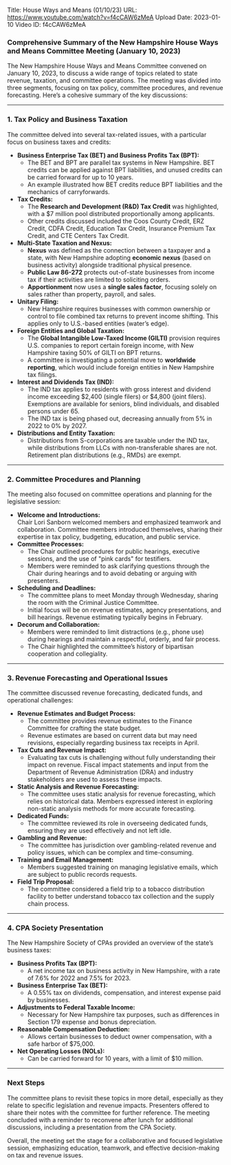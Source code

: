 Title: House Ways and Means (01/10/23)
URL: https://www.youtube.com/watch?v=f4cCAW6zMeA
Upload Date: 2023-01-10
Video ID: f4cCAW6zMeA

### Comprehensive Summary of the New Hampshire House Ways and Means Committee Meeting (January 10, 2023)

The New Hampshire House Ways and Means Committee convened on January 10, 2023, to discuss a wide range of topics related to state revenue, taxation, and committee operations. The meeting was divided into three segments, focusing on tax policy, committee procedures, and revenue forecasting. Here’s a cohesive summary of the key discussions:

---

### **1. Tax Policy and Business Taxation**
The committee delved into several tax-related issues, with a particular focus on business taxes and credits:
- **Business Enterprise Tax (BET) and Business Profits Tax (BPT):**  
  - The BET and BPT are parallel tax systems in New Hampshire. BET credits can be applied against BPT liabilities, and unused credits can be carried forward for up to 10 years.  
  - An example illustrated how BET credits reduce BPT liabilities and the mechanics of carryforwards.  
- **Tax Credits:**  
  - The **Research and Development (R&D) Tax Credit** was highlighted, with a $7 million pool distributed proportionally among applicants.  
  - Other credits discussed included the Coos County Credit, ERZ Credit, CDFA Credit, Education Tax Credit, Insurance Premium Tax Credit, and CTE Centers Tax Credit.  
- **Multi-State Taxation and Nexus:**  
  - **Nexus** was defined as the connection between a taxpayer and a state, with New Hampshire adopting **economic nexus** (based on business activity) alongside traditional physical presence.  
  - **Public Law 86-272** protects out-of-state businesses from income tax if their activities are limited to soliciting orders.  
  - **Apportionment** now uses a **single sales factor**, focusing solely on sales rather than property, payroll, and sales.  
- **Unitary Filing:**  
  - New Hampshire requires businesses with common ownership or control to file combined tax returns to prevent income shifting. This applies only to U.S.-based entities (water’s edge).  
- **Foreign Entities and Global Taxation:**  
  - The **Global Intangible Low-Taxed Income (GILTI)** provision requires U.S. companies to report certain foreign income, with New Hampshire taxing 50% of GILTI on BPT returns.  
  - A committee is investigating a potential move to **worldwide reporting**, which would include foreign entities in New Hampshire tax filings.  
- **Interest and Dividends Tax (IND):**  
  - The IND tax applies to residents with gross interest and dividend income exceeding $2,400 (single filers) or $4,800 (joint filers). Exemptions are available for seniors, blind individuals, and disabled persons under 65.  
  - The IND tax is being phased out, decreasing annually from 5% in 2022 to 0% by 2027.  
- **Distributions and Entity Taxation:**  
  - Distributions from S-corporations are taxable under the IND tax, while distributions from LLCs with non-transferable shares are not. Retirement plan distributions (e.g., RMDs) are exempt.  

---

### **2. Committee Procedures and Planning**
The meeting also focused on committee operations and planning for the legislative session:
- **Welcome and Introductions:**  
  Chair Lori Sanborn welcomed members and emphasized teamwork and collaboration. Committee members introduced themselves, sharing their expertise in tax policy, budgeting, education, and public service.  
- **Committee Processes:**  
  - The Chair outlined procedures for public hearings, executive sessions, and the use of "pink cards" for testifiers.  
  - Members were reminded to ask clarifying questions through the Chair during hearings and to avoid debating or arguing with presenters.  
- **Scheduling and Deadlines:**  
  - The committee plans to meet Monday through Wednesday, sharing the room with the Criminal Justice Committee.  
  - Initial focus will be on revenue estimates, agency presentations, and bill hearings. Revenue estimating typically begins in February.  
- **Decorum and Collaboration:**  
  - Members were reminded to limit distractions (e.g., phone use) during hearings and maintain a respectful, orderly, and fair process.  
  - The Chair highlighted the committee’s history of bipartisan cooperation and collegiality.  

---

### **3. Revenue Forecasting and Operational Issues**
The committee discussed revenue forecasting, dedicated funds, and operational challenges:
- **Revenue Estimates and Budget Process:**  
  - The committee provides revenue estimates to the Finance Committee for crafting the state budget.  
  - Revenue estimates are based on current data but may need revisions, especially regarding business tax receipts in April.  
- **Tax Cuts and Revenue Impact:**  
  - Evaluating tax cuts is challenging without fully understanding their impact on revenue. Fiscal impact statements and input from the Department of Revenue Administration (DRA) and industry stakeholders are used to assess these impacts.  
- **Static Analysis and Revenue Forecasting:**  
  - The committee uses static analysis for revenue forecasting, which relies on historical data. Members expressed interest in exploring non-static analysis methods for more accurate forecasting.  
- **Dedicated Funds:**  
  - The committee reviewed its role in overseeing dedicated funds, ensuring they are used effectively and not left idle.  
- **Gambling and Revenue:**  
  - The committee has jurisdiction over gambling-related revenue and policy issues, which can be complex and time-consuming.  
- **Training and Email Management:**  
  - Members suggested training on managing legislative emails, which are subject to public records requests.  
- **Field Trip Proposal:**  
  - The committee considered a field trip to a tobacco distribution facility to better understand tobacco tax collection and the supply chain process.  

---

### **4. CPA Society Presentation**
The New Hampshire Society of CPAs provided an overview of the state’s business taxes:
- **Business Profits Tax (BPT):**  
  - A net income tax on business activity in New Hampshire, with a rate of 7.6% for 2022 and 7.5% for 2023.  
- **Business Enterprise Tax (BET):**  
  - A 0.55% tax on dividends, compensation, and interest expense paid by businesses.  
- **Adjustments to Federal Taxable Income:**  
  - Necessary for New Hampshire tax purposes, such as differences in Section 179 expense and bonus depreciation.  
- **Reasonable Compensation Deduction:**  
  - Allows certain businesses to deduct owner compensation, with a safe harbor of $75,000.  
- **Net Operating Losses (NOLs):**  
  - Can be carried forward for 10 years, with a limit of $10 million.  

---

### **Next Steps**
The committee plans to revisit these topics in more detail, especially as they relate to specific legislation and revenue impacts. Presenters offered to share their notes with the committee for further reference. The meeting concluded with a reminder to reconvene after lunch for additional discussions, including a presentation from the CPA Society.  

Overall, the meeting set the stage for a collaborative and focused legislative session, emphasizing education, teamwork, and effective decision-making on tax and revenue issues.